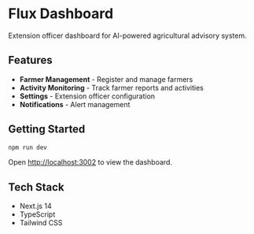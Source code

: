 # Flux Dashboard

Extension officer dashboard for AI-powered agricultural advisory system.

## Features

- **Farmer Management** - Register and manage farmers
- **Activity Monitoring** - Track farmer reports and activities
- **Settings** - Extension officer configuration
- **Notifications** - Alert management

## Getting Started

```bash
npm run dev
```

Open [http://localhost:3002](http://localhost:3002) to view the dashboard.


## Tech Stack

- Next.js 14
- TypeScript
- Tailwind CSS

